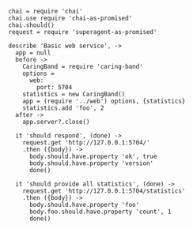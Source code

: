    chai = require 'chai'
    chai.use require 'chai-as-promised'
    chai.should()
    request = require 'superagent-as-promised'

    describe 'Basic web service', ->
      app = null
      before ->
        CaringBand = require 'caring-band'
        options =
          web:
            port: 5704
        statistics = new CaringBand()
        app = (require '../web') options, {statistics}
        statistics.add 'foo', 2
      after ->
        app.server?.close()

      it 'should respond', (done) ->
        request.get 'http://127.0.0.1:5704/'
        .then ({body}) ->
          body.should.have.property 'ok', true
          body.should.have.property 'version'
          done()

      it 'should provide all statistics', (done) ->
        request.get 'http://127.0.0.1:5704/statistics'
        .then ({body}) ->
          body.should.have.property 'foo'
          body.foo.should.have.property 'count', 1
          done()

